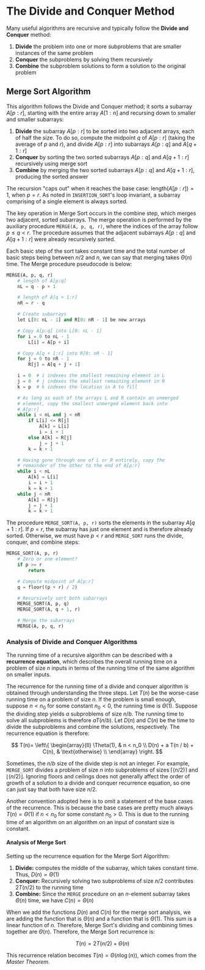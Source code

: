 # The Divide and Conquer Method

Many useful algorithms are recursive and typically follow the **Divide and Conquer** method:

1.  **Divide** the problem into one or more subproblems that are smaller instances of the same problem
2.  **Conquer** the subproblems by solving them recursively
3.  **Combine** the subproblem solutions to form a solution to the original problem

## Merge Sort Algorithm

This algorithm follows the Divide and Conquer method; it sorts a subarray $A[p:r]$, starting with the entire array $A[1:n]$ and recursing down to smaller and smaller subarrays:

1.  **Divide** the subarray $A[p:r]$ to be sorted into two adjacent arrays, each of half the size. To do so, compute the midpoint $q$ of $A[p:r]$ (taking the average of $p$ and $r$), and divide $A[p:r]$ into subarrays $A[p:q]$ and $A[q+1:r]$
2.  **Conquer** by sorting the two sorted subarrays $A[p:q]$ and $A[q+1:r]$ recursively using merge sort
3.  **Combine** by merging the two sorted subarrays $A[p:q]$ and $A[q+1:r]$, producing the sorted answer

The recursion "caps out" when it reaches the base case: $\text{length}\left(A[p:r]\right)=1$, when $p=r$. As noted in `INSERTION_SORT`'s loop invariant, a subarray comprising of a single element is always sorted.

The key operation in Merge Sort occurs in the combine step, which merges two adjacent, sorted subarrays. The merge operation is performed by the auxiliary procedure `MERGE(A, p, q, r)`, where the indices of the array follow $p \le q < r$. The procedure assumes that the adjacent subarrays $A[p:q]$ and $A[q+1:r]$ were already recursively sorted.

Each basic step of the sort takes constant time and the total number of basic steps being between $n/2$ and $n$, we can say that merging takes $\Theta(n)$ time. The Merge procedure pseudocode is below:

```python
MERGE(A, p, q, r)
    # length of A[p:q]
    nL = q - p + 1

    # length of A[q + 1:r]
    nR = r - q

    # Create subarrays
    let L[0: nL - 1] and R[0: nR - 1] be new arrays

    # Copy A[p:q] into L[0: nL - 1]
    for i = 0 to nL - 1
        L[i] = A[p + i]

    # Copy A[q + 1:r] into R[0: nR - 1]
    for j = 0 to nR - 1
        R[j] = A[q + j + 1]

    i = 0  # i indexes the smallest remaining element in L
    j = 0  # j indexes the smallest remaining element in R
    k = p  # k indexes the location in A to fill

    # As long as each of the arrays L and R contain an unmerged
    # element, copy the smallest unmerged element back into
    # A[p:r]
    while i < nL and j < nR
        if L[i] <= R[j]
            A[k] = L[i]
            i = i + 1
        else A[k] = R[j]
            j = j + 1
        k = k + 1

    # Having gone through one of L or R entirely, copy the
    # remainder of the other to the end of A[p:r]
    while i < nL
        A[k] = L[i]
        i = i + 1
        k = k + 1
    while j < nR
        A[k] = R[j]
        j = j + 1
        k = k + 1
```

The procedure `MERGE_SORT(A, p, r)` sorts the elements in the subarray $A[q + 1:r]$. If $p=r$, the subarray has just one element and is therefore already sorted. Otherwise, we must have $p < r$ and `MERGE_SORT` runs the divide, conquer, and combine steps:

```python
MERGE_SORT(A, p, r)
    # Zero or one element?
    if p >= r
        return

    # Compute midpoint of A[p:r]
    q = floor((p + r) / 2)

    # Recursively sort both subarrays
    MERGE_SORT(A, p, q)
    MERGE_SORT(A, q + 1, r)

    # Merge the subarrays
    MERGE(A, p, q, r)
```

### Analysis of Divide and Conquer Algorithms

The running time of a recursive algorithm can be described with a **recurrence equation**, which describes the overall running time on a problem of size $n$ inputs in terms of the running time of the same algorithm on smaller inputs.

The recurrence for the running time of a divide and conquer algorithm is obtained through understanding the three steps. Let $T(n)$ be the worse-case running time on a problem of size $n$. If the problem is small enough, suppose $n < n_0$ for some constant $n_0 < 0$, the running time is $\Theta(1)$. Suppose the dividing step yields $a$ subproblems of size $n / b$. The running time to solve all subproblems is therefore $a T(n / b)$. Let $D(n)$ and $C(n)$ be the time to divide the subproblems and combine the solutions, respectively. The recurrence equation is therefore:

$$
T(n)=  \left\{
\begin{array}{ll}
      \Theta(1), & n < n_0 \\
      D(n) + a T(n / b) + C(n), & \text{otherwise} \\
\end{array}
\right.
$$

Sometimes, the $n / b$ size of the divide step is not an integer. For example, `MERGE_SORT` divides a problem of size $n$ into subproblems of sizes $\lceil(n / 2)\rceil$ and $\lfloor(n / 2)\rfloor$. Ignoring floors and ceilings does not generally affect the order of growth of a solution to a divide and conquer recurrence equation, so one can just say that both have size $n / 2$.

Another convention adopted here is to omit a statement of the base cases of the recurrence. This is because the base cases are pretty much always $T(n) = \Theta(1)$ if $n < n_0$ for some constant $n_0 > 0$. This is due to the running time of an algorithm on an algorithm on an input of constant size is constant.

#### Analysis of Merge Sort

Setting up the recurrence equation for the Merge Sort Algorithm:

1.  **Divide:** computes the middle of the subarray, which takes constant time. Thus, $D(n) = \Theta(1)$
2.  **Conquer:** Recursively solving two subproblems of size $n / 2$ contributes $2 T(n / 2)$ to the running time
3.  **Combine:** Since the `MERGE` procedure on an $n$-element subarray takes $\Theta(n)$ time, we have $C(n) = \Theta(n)$

When we add the functions $D(n)$ and $C(n)$ for the merge sort analysis, we are adding the function that is $\Theta(n)$ and a function that is $\Theta(1)$. This sum is a linear function of $n$. Therefore, Merge Sort's dividing and combining times together are $\Theta(n)$. Therefore, the Merge Sort recurrence is:

$$T(n) = 2 T(n / 2) + \Theta(n)$$

This recurrence relation becomes $T(n) = \Theta(n \log(n))$, which comes from the _Master Theorem_.
